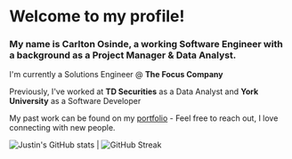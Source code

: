 # Welcome to my profile!

### My name is Carlton Osinde, a working Software Engineer with a background as a Project Manager & Data Analyst. 
I'm currently a Solutions Engineer @ **The Focus Company**

Previously, I've worked at **TD Securities** as a Data Analyst and **York University** as a Software Developer

My past work can be found on my [portfolio](https://carltonosinde.com/) - Feel free to reach out, I love connecting with new people.

![Justin's GitHub stats](https://github-readme-stats.vercel.app/api?username=carltonosinde&count_private=true&theme=onedark) | ![GitHub Streak](https://github-readme-streak-stats.herokuapp.com/?user=carltonosinde&theme=dark)
